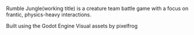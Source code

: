 Rumble Jungle(working title) is a creature team battle game with a focus on frantic, physics-heavy interactions.

Built using the Godot Engine
Visual assets by pixelfrog